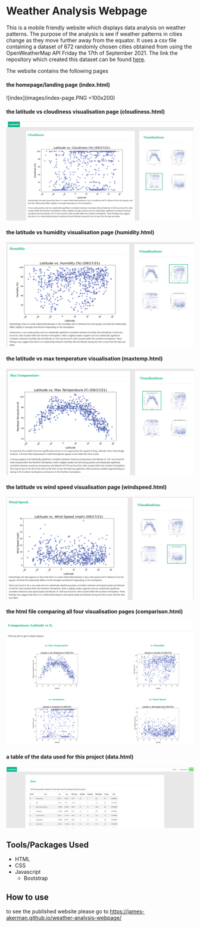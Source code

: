 # Weather Analysis Webpage
This is a mobile friendly website which displays data analysis on weather patterns. The purpose of the analysis is see if weather patterns in cities change as they move further away from the equator. It uses a csv file containing a dataset of 672 randomly chosen cities obtained from using the OpenWeatherMap API Friday the 17th of September 2021. The link the repository which created this dataset can be found [here](https://github.com/James-Akerman/python-api-challenge).

The website contains the following pages

#### the homepage/landing page (index.html)
![index](images/index-page.PNG =100x200)

#### the latitude vs cloudiness visualisation page (cloudiness.html)
![cloudiness](images/cloudiness-page.PNG)

#### the latitude vs humidity visualisation page (humidity.html)
![humidity](images/humidity-page.PNG)

#### the latitude vs max temperature visualisation (maxtemp.html)
![maxtemp](images/maxtemp-page.PNG)

#### the latitude vs wind speed visualisation page (windspeed.html)
![windspeed](images/windspeed-page.PNG)

#### the html file comparing all four visualisation pages (comparison.html)
![comparison](images/comparison-page.PNG)

#### a table of the data used for this project (data.html)
![data](images/data-page.PNG)

## Tools/Packages Used
- HTML
- CSS
- Javascript
  - Bootstrap

## How to use
to see the published website please go to https://james-akerman.github.io/weather-analysis-webpage/
